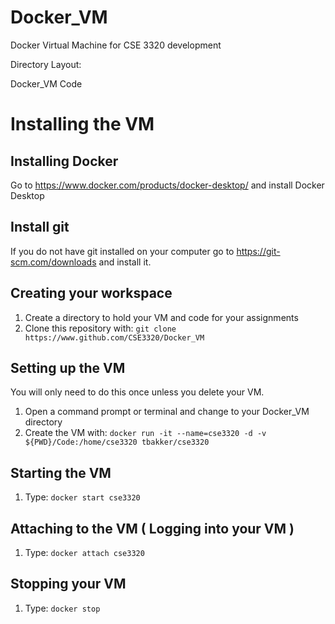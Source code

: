 # Docker_VM
Docker Virtual Machine for CSE 3320 development

Directory Layout:

Docker_VM
    Code
    
    

# Installing the VM
## Installing Docker
Go to https://www.docker.com/products/docker-desktop/ and install Docker Desktop


## Install git
If you do not have git installed on your computer go to https://git-scm.com/downloads and install it.


## Creating your workspace
1. Create a directory to hold your VM and code for your assignments
2. Clone this repository with:
``` git clone https://www.github.com/CSE3320/Docker_VM ```

## Setting up the VM
You will only need to do this once unless you delete your VM.

1. Open a command prompt or terminal and change to your Docker_VM directory
2. Create the VM with: ```docker run -it --name=cse3320 -d -v ${PWD}/Code:/home/cse3320 tbakker/cse3320```

## Starting the VM
1. Type: ```docker start cse3320```

## Attaching to the VM ( Logging into your VM )
1. Type: ```docker attach cse3320```

## Stopping your VM
1. Type: ```docker stop```
